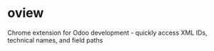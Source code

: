 # oview
Chrome extension for Odoo development - quickly access XML IDs, technical names, and field paths
